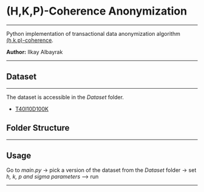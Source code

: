 <h1>(H,K,P)-Coherence Anonymization </h1>
<hr>
Python implementation of transactional data anonymization 
algorithm <a href="https://dl.acm.org/doi/10.1145/1401890.1401982">(h,k,p)-coherence</a>.

<p><b>Author:</b> Ilkay Albayrak</p>
<hr>

<h2>Dataset</h2>
<hr>
The dataset is accessible in the <i>Dataset</i> folder.


* <a href="http://fimi.uantwerpen.be/data/T40I10D100K.dat">T40I10D100K</a>      

<h2>Folder Structure</h2>
<hr>

<h2>Usage</h2>

Go to _main.py_ -> pick a version of the dataset from the _Dataset_ folder ->
set _h, k, p and sigma parameters_ --> run

<hr>
